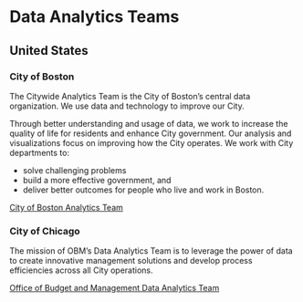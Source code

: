 # Data Analytics Teams

## United States

### City of Boston

The Citywide Analytics Team is the City of Boston’s central data organization. We use data and technology to improve our City.

Through better understanding and usage of data, we work to increase the quality of life for residents and enhance City government. Our analysis and visualizations focus on improving how the City operates. We work with City departments to:

- solve challenging problems
- build a more effective government, and
- deliver better outcomes for people who live and work in Boston.

[City of Boston Analytics Team](https://www.boston.gov/departments/analytics-team)

### City of Chicago

The mission of OBM’s Data Analytics Team is to leverage the power of data to create innovative management solutions and develop process efficiencies across all City operations.

[Office of Budget and Management Data Analytics Team](https://www.chicago.gov/city/en/depts/obm/provdrs/management/svcs/Data-Analytics.html)

